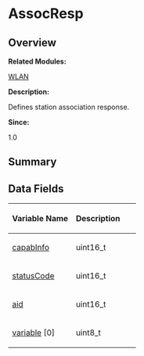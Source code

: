 # AssocResp<a name="ZH-CN_TOPIC_0000001054479553"></a>

## **Overview**<a name="section1712445940093529"></a>

**Related Modules:**

[WLAN](WLAN.md)

**Description:**

Defines station association response. 

**Since:**

1.0

## **Summary**<a name="section492550178093529"></a>

## Data Fields<a name="pub-attribs"></a>

<a name="table1356901542093529"></a>
<table><thead align="left"><tr id="row895442958093529"><th class="cellrowborder" valign="top" width="50%" id="mcps1.1.3.1.1"><p id="p1604632563093529"><a name="p1604632563093529"></a><a name="p1604632563093529"></a>Variable Name</p>
</th>
<th class="cellrowborder" valign="top" width="50%" id="mcps1.1.3.1.2"><p id="p345013087093529"><a name="p345013087093529"></a><a name="p345013087093529"></a>Description</p>
</th>
</tr>
</thead>
<tbody><tr id="row705898918093529"><td class="cellrowborder" valign="top" width="50%" headers="mcps1.1.3.1.1 "><p id="p1529947733093529"><a name="p1529947733093529"></a><a name="p1529947733093529"></a><a href="WLAN.md#ga53356e3d7b67cdeca0e6110dbb8b46f7">capabInfo</a></p>
</td>
<td class="cellrowborder" valign="top" width="50%" headers="mcps1.1.3.1.2 "><p id="p1130969691093529"><a name="p1130969691093529"></a><a name="p1130969691093529"></a>uint16_t&nbsp;</p>
</td>
</tr>
<tr id="row436788493093529"><td class="cellrowborder" valign="top" width="50%" headers="mcps1.1.3.1.1 "><p id="p1148716550093529"><a name="p1148716550093529"></a><a name="p1148716550093529"></a><a href="WLAN.md#gafffefc2805012b07d7f23dcc3cc014e5">statusCode</a></p>
</td>
<td class="cellrowborder" valign="top" width="50%" headers="mcps1.1.3.1.2 "><p id="p716349102093529"><a name="p716349102093529"></a><a name="p716349102093529"></a>uint16_t&nbsp;</p>
</td>
</tr>
<tr id="row342575104093529"><td class="cellrowborder" valign="top" width="50%" headers="mcps1.1.3.1.1 "><p id="p1939850061093529"><a name="p1939850061093529"></a><a name="p1939850061093529"></a><a href="WLAN.md#ga9885111fb46e5fd771df52f260e80e98">aid</a></p>
</td>
<td class="cellrowborder" valign="top" width="50%" headers="mcps1.1.3.1.2 "><p id="p1101306773093529"><a name="p1101306773093529"></a><a name="p1101306773093529"></a>uint16_t&nbsp;</p>
</td>
</tr>
<tr id="row616759292093529"><td class="cellrowborder" valign="top" width="50%" headers="mcps1.1.3.1.1 "><p id="p1757279756093529"><a name="p1757279756093529"></a><a name="p1757279756093529"></a><a href="WLAN.md#gaf087bcdc5ec6bd2fc84981ccc1b85612">variable</a> [0]</p>
</td>
<td class="cellrowborder" valign="top" width="50%" headers="mcps1.1.3.1.2 "><p id="p1878470115093529"><a name="p1878470115093529"></a><a name="p1878470115093529"></a>uint8_t&nbsp;</p>
</td>
</tr>
</tbody>
</table>

